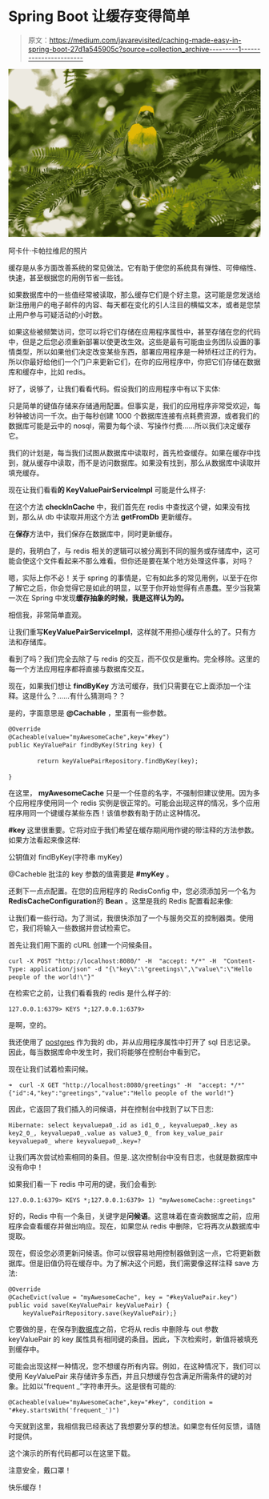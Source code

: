 # Spring Boot 让缓存变得简单

> 原文：<https://medium.com/javarevisited/caching-made-easy-in-spring-boot-27d1a545905c?source=collection_archive---------1----------------------->

![](img/87a3e629f33578621bc17443f7580597.png)

阿卡什·卡帕拉维尼的照片

缓存是从多方面改善系统的常见做法。它有助于使您的系统具有弹性、可伸缩性、快速，甚至根据您的用例节省一些钱。

如果数据库中的一些值经常被读取，那么缓存它们是个好主意。这可能是您发送给新注册用户的电子邮件的内容、每天都在变化的引人注目的横幅文本，或者是您禁止用户参与可疑活动的小时数。

如果这些被频繁访问，您可以将它们存储在应用程序属性中，甚至存储在您的代码中，但是之后您必须重新部署以使更改生效。这些是最有可能由业务团队设置的事情类型，所以如果他们决定改变某些东西，部署应用程序是一种矫枉过正的行为。所以你最好给他们一个门户来更新它们，在你的应用程序中，你把它们存储在数据库和缓存中，比如 redis。

好了，说够了，让我们看看代码。假设我们的应用程序中有以下实体:

只是简单的键值存储来存储通用配置。但事实是，我们的应用程序非常受欢迎，每秒钟被访问一千次。由于每秒创建 1000 个数据库连接有点耗费资源，或者我们的数据库可能是云中的 nosql，需要为每个读、写操作付费……所以我们决定缓存它。

我们的计划是，每当我们试图从数据库中读取时，首先检查缓存。如果在缓存中找到，就从缓存中读取，而不是访问数据库。如果没有找到，那么从数据库中读取并填充缓存。

现在让我们看看**的 KeyValuePairServiceImpl** 可能是什么样子:

在这个方法 **checkInCache** 中，我们首先在 redis 中查找这个键，如果没有找到，那么从 db 中读取并用这个方法 **getFromDb** 更新缓存。

在**保存**方法中，我们保存在数据库中，同时更新缓存。

是的，我明白了，与 redis 相关的逻辑可以被分离到不同的服务或存储库中，这可能会使这个文件看起来不那么难看。但你还是要在某个地方处理这件事，对吗？

嗯，实际上你不必！关于 spring 的事情是，它有如此多的常见用例，以至于在你了解它之后，你会觉得它是如此的明显，以至于你开始觉得有点愚蠢。至少当我第一次在 Spring 中发现**缓存抽象的时候，我是这样认为的。**

相信我，非常简单直观。

让我们重写**KeyValuePairServiceImpl**，这样就不用担心缓存什么的了。只有方法和存储库。

看到了吗？我们完全去除了与 redis 的交互，而不仅仅是重构。完全移除。这里的每一个方法应用程序都将直接与数据库交互。

现在，如果我们想让 **findByKey** 方法可缓存，我们只需要在它上面添加一个注释。这是什么？……有什么猜测吗？？

是的，字面意思是 **@Cachable** ，里面有一些参数。

```
@Override
@Cacheable(value="myAwesomeCache",key="#key")
public KeyValuePair findByKey(String key) {

        return keyValuePairRepository.findByKey(key);

}
```

在这里， **myAwesomeCache** 只是一个任意的名字，不强制但建议使用。因为多个应用程序使用同一个 redis 实例是很正常的。可能会出现这样的情况，多个应用程序用同一个键缓存某些东西！该值参数有助于防止这种情况。

**#key** 这里很重要。它将对应于我们希望在缓存期间用作键的带注释的方法参数。如果方法看起来像这样:

公钥值对 findByKey(字符串 myKey)

@Cacheble 批注的 key 参数的值需要是 **#myKey** 。

还剩下一点点配置。在您的应用程序的 RedisConfig 中，您必须添加另一个名为**RedisCacheConfiguration**的 **Bean** 。这里是我的 Redis 配置看起来像:

让我们看一些行动。为了测试，我很快添加了一个与服务交互的控制器类。使用它，我们将输入一些数据并尝试检索它。

首先让我们用下面的 cURL 创建一个问候条目。

```
curl -X POST "http://localhost:8080/" -H  "accept: */*" -H  "Content-Type: application/json" -d "{\"key\":\"greetings\",\"value\":\"Hello people of the world!\"}"
```

在检索它之前，让我们看看我的 redis 是什么样子的:

```
127.0.0.1:6379> KEYS *;127.0.0.1:6379>
```

是啊，空的。

我还使用了 [postgres](/javarevisited/7-best-free-postgresql-courses-for-beginners-to-learn-in-2021-3bf369d73794) 作为我的 db，并从应用程序属性中打开了 sql 日志记录。因此，每当数据库命中发生时，我们将能够在控制台中看到它。

现在让我们试着检索问候。

```
➜  curl -X GET "http://localhost:8080/greetings" -H  "accept: */*"{"id":4,"key":"greetings","value":"Hello people of the world!"}
```

因此，它返回了我们插入的问候语，并在控制台中找到了以下日志:

```
Hibernate: select keyvaluepa0_.id as id1_0_, keyvaluepa0_.key as key2_0_, keyvaluepa0_.value as value3_0_ from key_value_pair keyvaluepa0_ where keyvaluepa0_.key=?
```

让我们再次尝试检索相同的条目。但是..这次控制台中没有日志，也就是数据库中没有命中！

如果我们看一下 redis 中可用的键，我们会看到:

```
127.0.0.1:6379> KEYS *;127.0.0.1:6379> 1) "myAwesomeCache::greetings"
```

好的，Redis 中有一个条目，关键字是**问候语**。这意味着在查询数据库之前，应用程序会查看缓存并做出响应。现在，如果您从 redis 中删除，它将再次从数据库中提取。

现在，假设您必须更新问候语。你可以很容易地用控制器做到这一点，它将更新数据库。但是旧值仍将在缓存中。为了解决这个问题，我们需要像这样注释 save 方法:

```
@Override
@CacheEvict(value = "myAwesomeCache", key = "#keyValuePair.key")
public void save(KeyValuePair keyValuePair) {
    keyValuePairRepository.save(keyValuePair);}
```

它要做的是，在保存到[数据库](/javarevisited/7-free-courses-to-learn-database-and-sql-for-programmers-and-data-scientist-e7ae19514ed2)之前，它将从 redis 中删除与 out 参数 keyValuePair 的 key 属性具有相同键的条目。因此，下次检索时，新值将被填充到缓存中。

可能会出现这样一种情况，您不想缓存所有内容。例如，在这种情况下，我们可以使用 KeyValuePair 来存储许多东西，并且只想缓存包含满足所需条件的键的对象。比如以“frequent _”字符串开头。这是很有可能的:

```
@Cacheable(value="myAwesomeCache",key="#key", condition = "#key.startsWith('frequent_')")
```

今天就到这里，我相信我已经表达了我想要分享的想法。如果您有任何反馈，请随时提供。

这个演示的所有代码都可以在这里下载。

注意安全，戴口罩！

快乐缓存！